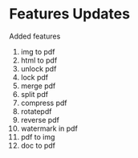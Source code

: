 # Features Updates

 Added features
 
1. img to pdf
2. html to pdf
3. unlock pdf
4. lock pdf
5. merge pdf
6. split pdf
7. compress pdf
8. rotatepdf
9. reverse pdf
10. watermark in pdf
11. pdf to img
12. doc to pdf
